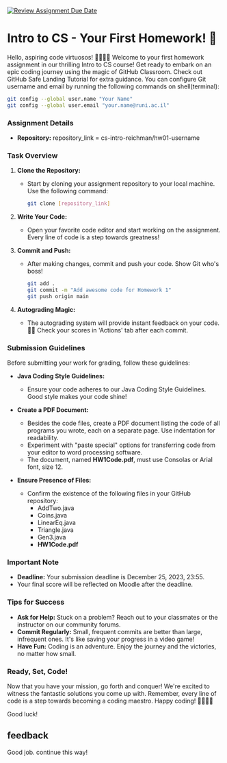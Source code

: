 [![Review Assignment Due Date](https://classroom.github.com/assets/deadline-readme-button-24ddc0f5d75046c5622901739e7c5dd533143b0c8e959d652212380cedb1ea36.svg)](https://classroom.github.com/a/DEk4950X)
# Intro to CS - Your First Homework! 🚀

Hello, aspiring code virtuosos! 👩‍💻🧙‍♂️ Welcome to your first homework assignment in our thrilling Intro to CS course! Get ready to embark on an epic coding journey using the magic of GitHub Classroom.
Check out GitHub Safe Landing Tutorial for extra guidance.
You can configure Git username and email by running the following commands on shell(terminal):
```bash
git config --global user.name "Your Name"
git config --global user.email "your.name@runi.ac.il"
```

### Assignment Details

- **Repository:** repository_link = cs-intro-reichman/hw01-username

### Task Overview

1. **Clone the Repository:**
   - Start by cloning your assignment repository to your local machine. Use the following command:
     ```bash
     git clone [repository_link]
     ```

2. **Write Your Code:**
   - Open your favorite code editor and start working on the assignment. Every line of code is a step towards greatness!

3. **Commit and Push:**
   - After making changes, commit and push your code. Show Git who's boss!
     ```bash
     git add .
     git commit -m "Add awesome code for Homework 1"
     git push origin main
     ```

4. **Autograding Magic:**
   - The autograding system will provide instant feedback on your code. 🤖✨ Check your scores in 'Actions' tab after each commit.

### Submission Guidelines

Before submitting your work for grading, follow these guidelines:

- **Java Coding Style Guidelines:**
  - Ensure your code adheres to our Java Coding Style Guidelines. Good style makes your code shine!

- **Create a PDF Document:**
  - Besides the code files, create a PDF document listing the code of all programs you wrote, each on a separate page. Use indentation for readability.
  - Experiment with "paste special" options for transferring code from your editor to word processing software.
  - The document, named **HW1Code.pdf**, must use Consolas or Arial font, size 12.

- **Ensure Presence of Files:**
  - Confirm the existence of the following files in your GitHub repository:
    - AddTwo.java
    - Coins.java
    - LinearEq.java
    - Triangle.java
    - Gen3.java
    - **HW1Code.pdf**

### Important Note

- **Deadline:** Your submission deadline is December 25, 2023, 23:55.
- Your final score will be reflected on Moodle after the deadline.

### Tips for Success

- **Ask for Help:** Stuck on a problem? Reach out to your classmates or the instructor on our community forums.
- **Commit Regularly:** Small, frequent commits are better than large, infrequent ones. It's like saving your progress in a video game!
- **Have Fun:** Coding is an adventure. Enjoy the journey and the victories, no matter how small.

### Ready, Set, Code!

Now that you have your mission, go forth and conquer! We're excited to witness the fantastic solutions you come up with. Remember, every line of code is a step towards becoming a coding maestro. Happy coding! 🚀👩‍💻🔥

Good luck!
## feedback
Good job. continue this way!
